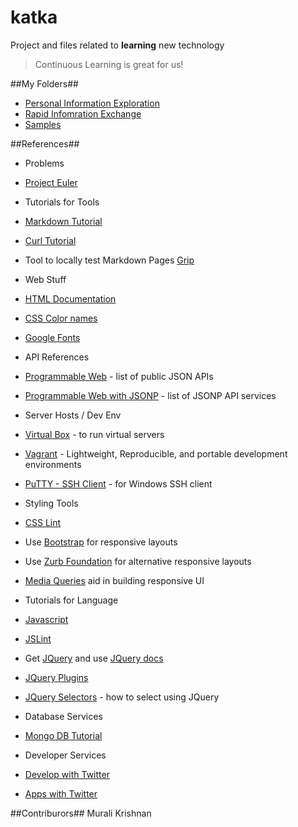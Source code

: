 # katka
Project and files related to **learning** new technology

> Continuous Learning is great for us!

##My Folders##
 * [Personal Information Exploration](persi/)
 * [Rapid Infomration Exchange](rix/)
 * [Samples](samples/)

##References##
 * Problems
  * [Project Euler](http://projecteuler.net)

 * Tutorials for Tools
  * [Markdown Tutorial](http://markdowntutorial.com/)
  * [Curl Tutorial](https://gist.github.com/caspyin/2288960)
  * Tool to locally test Markdown Pages [Grip](https://github.com/joeyespo/grip)

 * Web Stuff
  * [HTML Documentation](https://developer.mozilla.org/en-US/docs/Web/HTML)
  * [CSS Color names](http://www.crockford.com/wrrld/color.html)
  * [Google Fonts](http://www.google.com/fonts)

 * API References
  * [Programmable Web](http://www.programmableweb.com) - list of public JSON APIs
 * [Programmable Web with JSONP](http://www.programmableweb.com/apis/directory/1?format=JSONP) - list of JSONP API services

 * Server Hosts / Dev Env
  * [Virtual Box](http://www.virtualbox.org) - to run virtual servers
  * [Vagrant](http://www.vagrantup.com) - Lightweight, Reproducible, and portable development environments
  * [PuTTY - SSH Client](http://www.chiark.greenend.org.uk/~sgtatham/putty/download.html) - for Windows SSH client

 * Styling Tools
  * [CSS Lint](http://csslint.net)
  * Use [Bootstrap](http://getbootstrap.com) for responsive layouts
  * Use [Zurb Foundation](http://foundation.zurb.com) for alternative responsive layouts
  * [Media Queries](https://developer.mozilla.com/en-US/docs/Web/Guide/CSS/Media_queries) aid in building responsive UI

 * Tutorials for Language
  * [Javascript](http://Unknown.com)
  * [JSLint](http://www.jslint.org)
  * Get [JQuery](http://www.jquery.com) and use [JQuery docs](http://api.jquery.com)
  * [JQuery Plugins](http://plugins.jquery.com)
  * [JQuery Selectors](http://api.jquery.com/category/selectors) - how to select using JQuery

 * Database Services
  * [Mongo DB Tutorial](http://try.mongodb.org)
   
 * Developer Services
  * [Develop with Twitter](http://dev.twitter.com)
  * [Apps with Twitter](http://apps.twitter.com)


##Contriburors##
Murali Krishnan

